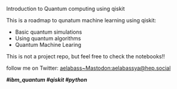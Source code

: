 Introduction to Quantum computing using qiskit

This is a roadmap to qunatum machine learning using qiskit:

<ul>
	<li>Basic quantum simulations</li>
	<li>Using quantum algorithms</li>
	<li>Quantum Machine Learing</li>
</ul>

This is not a project repo, but feel free to check the notebooks!!

follow me on Twitter: <a href="https://twitter.com/abderrazaq_el" >aelabass~Mastodon:aelabassya@hep.social</a>

<strong><i>#ibm_quantum #qiskit #python </i></strong>
